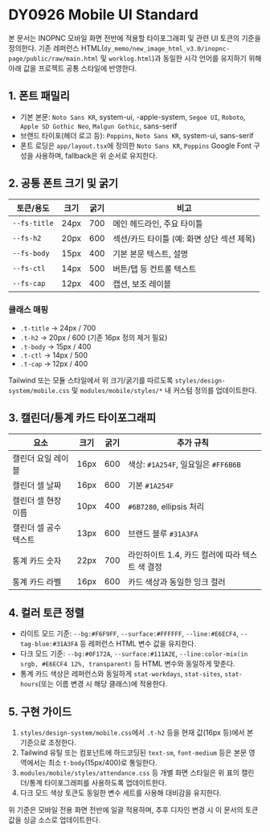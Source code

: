 # DY0926 Mobile UI Standard

본 문서는 INOPNC 모바일 화면 전반에 적용할 타이포그래피 및 관련 UI 토큰의 기준을 정의한다. 기존 레퍼런스 HTML(`dy_memo/new_image_html_v3.0/inopnc-page/public/raw/main.html` 및 `worklog.html`)과 동일한 시각 언어를 유지하기 위해 아래 값을 프로젝트 공통 스타일에 반영한다.

## 1. 폰트 패밀리

- 기본 본문: `Noto Sans KR`, system-ui, -apple-system, `Segoe UI`, `Roboto`, `Apple SD Gothic Neo`, `Malgun Gothic`, sans-serif
- 브랜드 타이포(헤더 로고 등): `Poppins`, `Noto Sans KR`, system-ui, sans-serif
- 폰트 로딩은 `app/layout.tsx`에 정의한 `Noto Sans KR`, `Poppins` Google Font 구성을 사용하며, fallback은 위 순서로 유지한다.

## 2. 공통 폰트 크기 및 굵기

| 토큰/용도    | 크기 | 굵기 | 비고                                       |
| ------------ | ---- | ---- | ------------------------------------------ |
| `--fs-title` | 24px | 700  | 메인 헤드라인, 주요 타이틀                 |
| `--fs-h2`    | 20px | 600  | 섹션/카드 타이틀 (예: 화면 상단 섹션 제목) |
| `--fs-body`  | 15px | 400  | 기본 본문 텍스트, 설명                     |
| `--fs-ctl`   | 14px | 500  | 버튼/탭 등 컨트롤 텍스트                   |
| `--fs-cap`   | 12px | 400  | 캡션, 보조 레이블                          |

### 클래스 매핑

- `.t-title` → 24px / 700
- `.t-h2` → 20px / 600 (기존 16px 정의 제거 필요)
- `.t-body` → 15px / 400
- `.t-ctl` → 14px / 500
- `.t-cap` → 12px / 400

Tailwind 또는 모듈 스타일에서 위 크기/굵기를 따르도록 `styles/design-system/mobile.css` 및 `modules/mobile/styles/*` 내 커스텀 정의를 업데이트한다.

## 3. 캘린더/통계 카드 타이포그래피

| 요소                  | 크기 | 굵기 | 추가 규칙                                       |
| --------------------- | ---- | ---- | ----------------------------------------------- |
| 캘린더 요일 레이블    | 16px | 600  | 색상: `#1A254F`, 일요일은 `#FF6B6B`             |
| 캘린더 셀 날짜        | 16px | 600  | 기본 `#1A254F`                                  |
| 캘린더 셀 현장 이름   | 10px | 400  | `#6B7280`, ellipsis 처리                        |
| 캘린더 셀 공수 텍스트 | 13px | 600  | 브랜드 블루 `#31A3FA`                           |
| 통계 카드 숫자        | 22px | 700  | 라인하이트 1.4, 카드 컬러에 따라 텍스트 색 결정 |
| 통계 카드 라벨        | 16px | 600  | 카드 색상과 동일한 잉크 컬러                    |

## 4. 컬러 토큰 정렬

- 라이트 모드 기준: `--bg:#F6F9FF`, `--surface:#FFFFFF`, `--line:#E6ECF4`, `--tag-blue:#31A3FA` 등 레퍼런스 HTML 변수 값을 유지한다.
- 다크 모드 기준: `--bg:#0F172A`, `--surface:#111A2E`, `--line:color-mix(in srgb, #E6ECF4 12%, transparent)` 등 HTML 변수와 동일하게 맞춘다.
- 통계 카드 색상은 레퍼런스와 동일하게 `stat-workdays`, `stat-sites`, `stat-hours`(또는 이름 변경 시 해당 클래스)에 적용한다.

## 5. 구현 가이드

1. `styles/design-system/mobile.css`에서 `.t-h2` 등을 현재 값(16px 등)에서 본 기준으로 조정한다.
2. Tailwind 유틸 또는 컴포넌트에 하드코딩된 `text-sm`, `font-medium` 등은 본문 영역에서는 최소 `t-body`(15px/400)로 통일한다.
3. `modules/mobile/styles/attendance.css` 등 개별 화면 스타일은 위 표의 캘린더/통계 타이포그래피를 사용하도록 업데이트한다.
4. 다크 모드 색상 토큰도 동일한 변수 세트를 사용해 대비감을 유지한다.

위 기준은 모바일 전용 화면 전반에 일괄 적용하며, 추후 디자인 변경 시 이 문서의 토큰 값을 싱글 소스로 업데이트한다.

